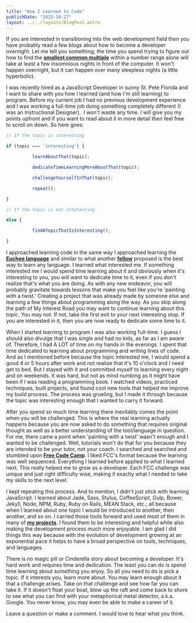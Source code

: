 ```yaml
---
title: "How I Learned to Code"
publishDate: "2015-10-27"
layout: ../../layouts/BlogPost.astro
---
```


If you are interested in transitioning into the web development field then you have probably read a few blogs about how to become a developer overnight. Let me tell you something; the time you spend trying to figure out how to find the **[smallest common multiple](http://freecodecamp.com/challenges/bonfire-smallest-common-multiple)** within a number range alone will take at least a few insomnious nights in front of the computer. It won't happen overnight, but it can happen over many sleepless nights (a little hyperbolic).

I was recently hired as a JavaScript Developer in sunny St. Pete Florida and I want to share with you how I learned (and how I'm still learning) to program. Before my current job I had no previous development experience and I was working a full-time job doing something completely different (I was an Instructional Designer).  I won't waste any time. I will give you my points upfront and if you want to read about it in more detail then feel free to scroll on down. So here goes:

```javascript
// If the topic is interesting

if (topic === 'interesting') {

          learnAboutThat(topic);

          dedicateTimeLearningMoreAboutThat(topic);

          challengeYourselfInThat(topic);

          repeat();

}

// If the topic is not interesting

else {

          findATopicThatIsInteresting();

}
```

I approached learning code in the same way I approached learning the **[Euchee language](http://www.yuchilanguage.org/)** and similar to what another **[fellow](https://www.youtube.com/watch?v=d0yGdNEWdn0)** proposed is the best way to learn any language. I learned what interested me. If something interested me I would spend time learning about it and obviously when it's interesting to you, you will want to dedicate time to it, even if you don't realize that's what you are doing. As with any new endeavor, you will probably gravitate towards lessons that make you feel like you're 'painting with a twist.' Creating a project that was already made by someone else and learning a few things about programming along the way. As you skip along the path of My Interest Road you may want to continue learning about this topic. You may not. If not, take the first exit to your next interesting stop. If you are interested in it, then you are now ready to dedicate some time to it.

When I started learning to program I was also working full-time. I guess I should also divulge that I was single and had no kids, as far as I am aware of. Therefore, I had A LOT of time on my hands in the evenings. I spent that time dedicated to learning about programming and writing lines of code. And as I mentioned before because the topic interested me, I would spend a good 4 or 5 hours after work and not realize that it's 10 o'clock and I need get to bed. But I stayed with it and committed myself to learning every night and on weekends. It was hard, but not as mind numbing as it might have been if I was reading a programming book. I watched videos, practiced techniques, built projects, and found cool new tools that helped me improve my build process. The process was grueling, but I made it through because the topic was interesting enough that I wanted to carry it forward.

After you spend so much time learning there inevitably comes the point when you will be challenged. This is where the real learning actually happens because you are now asked to do something that requires original thought as well as a better understanding of the tool/language in question. For me, there came a point when 'painting with a twist' wasn't enough and I wanted to be challenged. Well, tutorials won't do that for you because they are intended to be your tutor, not your coach. I searched and searched and stumbled upon **[Free Code Camp](http://freecodecamp.com/map)**. I liked FCC's format because the learning was well sequenced. Everything I learned before applied to what I learned next. This really helped me to grow as a developer. Each FCC challenge was unique and just right difficulty wise, making it exactly what I needed to take my skills to the next level.

I kept repeating this process. And to mention, I didn't just stick with learning JavaScript. I learned about Jade, Sass, Stylus, CoffeeScript, Gulp, Bower, Jekyll, Node, NPM, Ruby, Ruby on Rails, MEAN Stack, etc.; all because when I learned about one topic I would be introduced to another, then another, and so on. I carried those tools forward and used most of them in many of **[my projects](http://codepen.io/arecvlohe/)**. I found them to be interesting and helpful while also making the development process much more enjoyable. I am glad I did things this way because with the evolution of development growing at an exponential pace it helps to have a broad perspective on tools, techniques, and languages. 

There is no magic pill or Cinderella story about becoming a developer. It's hard work and requires time and dedication. The least you can do is spend time learning about something you enjoy. So all you need to do is pick a topic. If it interests you, learn more about. You may learn enough about it that a challenge arises. Take on that challenge and see how far you can take it. If it doesn't float your boat, blow up the raft and come back to shore to see what you can find with your metaphorical metal detector, a.k.a. Google. You never know, you may even be able to make a career of it.  

Leave a question or make a comment. I would love to hear what you think.
